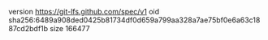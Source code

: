 version https://git-lfs.github.com/spec/v1
oid sha256:6489a908ded0425b81734df0d659a799aa328a7ae75bf0e6a63c1887cd2bdf1b
size 166477
